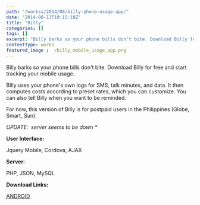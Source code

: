 ```yaml
---
path: "/workss/2014/08/billy-phone-usage-app/"
date: "2014-08-13T19:15:18Z"
title: "Billy"
categories: []
tags: []
excerpt: "Billy barks so your phone bills don't bite. Download Billy for free and start tracking your mobile ..."
contentType: works
featured_image :  /billy_mobile_usage_app.png
---
```


Billy barks so your phone bills don't bite. Download Billy for free and start tracking your mobile usage.

Billy uses your phone's own logs for SMS, talk minutes, and data. It then computes costs according to preset rates, which you can customize. You can also tell Billy when you want to be reminded.

For now, this version of Billy is for postpaid users in the Philippines (Globe, Smart, Sun).

_UPDATE:  server seems to be down *_

**User Interface:**

Jquery Mobile, Cordova, AJAX

**Server:**

PHP, JSON, MySQL

**Download Links:**

[ANDROID](https://play.google.com/store/apps/details?id=com.lowe.billypostpaid.pak "Billy - Android")